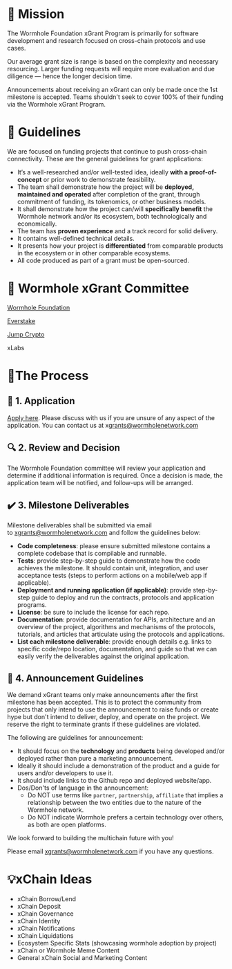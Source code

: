 # 🏁 Mission

The Wormhole Foundation xGrant Program is primarily for software development and research focused on cross-chain protocols and use cases.

Our average grant size is range is based on the complexity and necessary resourcing. Larger funding requests will require more evaluation and due diligence — hence the longer decision time.

Announcements about receiving an xGrant can only be made once the 1st milestone is accepted. Teams shouldn't seek to cover 100% of their funding via the Wormhole xGrant Program.

# 📝 Guidelines

We are focused on funding projects that continue to push cross-chain connectivity. These are the general guidelines for grant applications:
- It’s a well-researched and/or well-tested idea, ideally **with a proof-of-concept** or prior work to demonstrate feasibility.
- The team shall demonstrate how the project will be **deployed, maintained and operated** after completion of the grant, through commitment of funding, its tokenomics, or other business models.
- It shall demonstrate how the project can/will **specifically benefit** the Wormhole network and/or its ecosystem, both technologically and economically.
- The team has **proven experience** and a track record for solid delivery.
- It contains well-defined technical details.
- It presents how your project is **differentiated** from comparable products in the ecosystem or in other comparable ecosystems.
- All code produced as part of a grant must be open-sourced.

# 👥 Wormhole xGrant Committee

[Wormhole Foundation](http://wormhole.com)

[Everstake](https://everstake.one/)

[Jump Crypto](https://jumpcrypto.com/)

xLabs

# 🚦The Process
## 📜 1. Application

[Apply here](https://forms.clickup.com/45049775/f/1aytxf-2230/JTHWNTS51O03DJYO9Z). Please discuss with us if you are unsure of any aspect of the application. You can contact us at x[g](mailto:grants@acala.foundation)rants@wormholenetwork.com

## 🔍 2. Review and Decision

The Wormhole Foundation committee will review your application and determine if additional information is required. Once a decision is made, the application team will be notified, and follow-ups will be arranged.

## ✔️ 3. Milestone Deliverables

Milestone deliverables shall be submitted via email to xgrants@wormholenetwork.com and follow the guidelines below:

- **Code completeness**: please ensure submitted milestone contains a complete codebase that is compilable and runnable.
- **Tests**: provide step-by-step guide to demonstrate how the code achieves the milestone. It should contain unit, integration, and user acceptance tests (steps to perform actions on a mobile/web app if applicable).
- **Deployment and running application (if applicable)**: provide step-by-step guide to deploy and run the contracts, protocols and application programs.
- **License**: be sure to include the license for each repo.
- **Documentation**: provide documentation for APIs, architecture and an overview of the project, algorithms and mechanisms of the protocols, tutorials, and articles that articulate using the protocols and applications.
- **List each milestone deliverable**: provide enough details e.g. links to specific code/repo location, documentation, and guide so that we can easily verify the deliverables against the original application.

## 📣 4. Announcement Guidelines

We demand xGrant teams only make announcements after the first milestone has been accepted. This is to protect the community from projects that only intend to use the announcement to raise funds or create hype but don't intend to deliver, deploy, and operate on the project. We reserve the right to terminate grants if these guidelines are violated.

The following are guidelines for announcement:

- It should focus on the **technology** and **products** being developed and/or deployed rather than pure a marketing announcement.
- Ideally it should include a demonstration of the product and a guide for users and/or developers to use it.
- It should include links to the Github repo and deployed website/app.
- Dos/Don'ts of language in the announcement:
    - Do NOT use terms like `partner`, `partnership`, `affiliate` that implies a relationship between the two entities due to the nature of the Wormhole network.
    - Do NOT indicate Wormhole prefers a certain technology over others, as both are open platforms.

We look forward to building the multichain future with you! 

Please email xgrants@wormholenetwork.com if you have any questions.

# 💡xChain Ideas

- xChain Borrow/Lend
- xChain Deposit
- xChain Governance
- xChain Identity
- xChain Notifications
- xChain Liquidations
- Ecosystem Specific Stats (showcasing wormhole adoption by project)
- xChain or Wormhole Meme Content
- General xChain Social and Marketing Content
